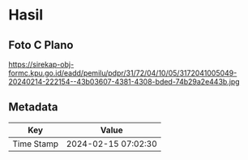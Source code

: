 # Hasil

## Foto C Plano

https://sirekap-obj-formc.kpu.go.id/eadd/pemilu/pdpr/31/72/04/10/05/3172041005049-20240214-222154--43b03607-4381-4308-bded-74b29a2e443b.jpg


## Metadata

| Key        | Value               |
| ---------- | ------------------- |
| Time Stamp | 2024-02-15 07:02:30 |



